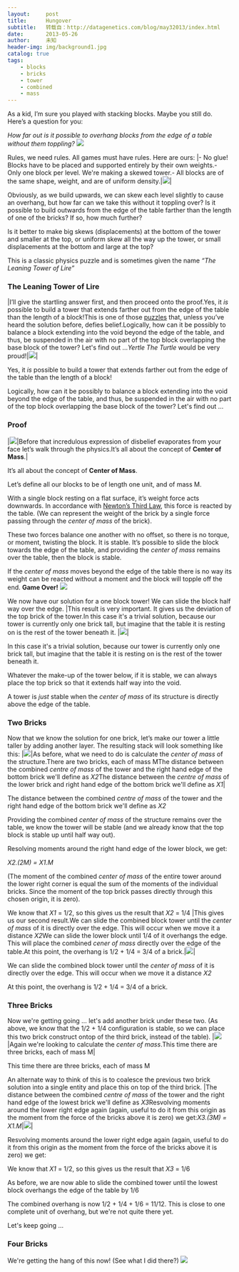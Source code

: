 ```yaml
---
layout:     post
title:      Hungover
subtitle:   转载自：http://datagenetics.com/blog/may32013/index.html
date:       2013-05-26
author:     未知
header-img: img/background1.jpg
catalog: true
tags:
    - blocks
    - bricks
    - tower
    - combined
    - mass
---
```


As a kid, I’m sure you played with stacking blocks. Maybe you still do. Here’s a question for you:

*How far out is it possible to overhang blocks from the edge of a table without them toppling?*
![](http://datagenetics.com/blog/may32013/h1.png)


Rules, we need rules. All games must have rules. Here are ours:
|- No glue! Blocks have to be placed and supported entirely by their own weights.- Only one block per level. We're making a skewed tower.- All blocks are of the same shape, weight, and are of uniform density.|![](http://datagenetics.com/blog/may32013/h2.png)|

Obviously, as we build upwards, we can skew each level slightly to cause an overhang, but how far can we take this without it toppling over? Is it possible to build outwards from the edge of the table farther than the length of one of the bricks? If so, how much further?

Is it better to make big skews (displacements) at the bottom of the tower and smaller at the top, or uniform skew all the way up the tower, or small displacements at the bottom and large at the top?

This is a classic physics puzzle and is sometimes given the name *“The Leaning Tower of Lire”*

### The Leaning Tower of Lire
|I’ll give the startling answer first, and then proceed onto the proof.Yes, it *is* possible to build a tower that extends farther out from the edge of the table than the length of a block!This is one of those [puzzles](http://www.datagenetics.com/blog/may12012/index.html) that, unless you’ve heard the solution before, defies belief.Logically, how can it be possibly to balance a block extending into the void beyond the edge of the table, and thus, be suspended in the air with no part of the top block overlapping the base block of the tower? Let's find out …*Yertle The Turtle* would be very proud!|![](http://datagenetics.com/blog/may32013/t.png)|

Yes, it *is* possible to build a tower that extends farther out from the edge of the table than the length of a block!

Logically, how can it be possibly to balance a block extending into the void beyond the edge of the table, and thus, be suspended in the air with no part of the top block overlapping the base block of the tower? Let's find out …

### Proof
|![](http://datagenetics.com/blog/may32013/h3.png)|Before that incredulous expression of disbelief evaporates from your face let’s walk through the physics.It’s all about the concept of **Center of Mass**.|

It’s all about the concept of **Center of Mass**.

Let’s define all our blocks to be of length one unit, and of mass M.

With a single block resting on a flat surface, it’s weight force acts downwards. In accordance with [Newton’s Third Law](http://en.wikipedia.org/wiki/Newton's_laws_of_motion), this force is reacted by the table. (We can represent the weight of the brick by a single force passing through the *center of mass* of the brick).

These two forces balance one another with no offset, so there is no torque, or moment, twisting the block. It is stable. It’s possible to slide the block towards the edge of the table, and providing the *center of mass* remains over the table, then the block is stable.

If the *center of mass* moves beyond the edge of the table there is no way its weight can be reacted without a moment and the block will topple off the end. **Game Over!**
![](http://datagenetics.com/blog/may32013/h5.png)


We now have our solution for a one block tower! We can slide the block half way over the edge.
|This result is very important. It gives us the deviation of the top brick of the tower.In this case it's a trivial solution, because our tower is currently only one brick tall, but imagine that the table it is resting on is the rest of the tower beneath it. |![](http://datagenetics.com/blog/may32013/h4.png)|

In this case it's a trivial solution, because our tower is currently only one brick tall, but imagine that the table it is resting on is the rest of the tower beneath it. 

Whatever the make-up of the tower below, if it is stable, we can always place the top brick so that it extends half way into the void.

A tower is *just* stable when the *center of mass* of its structure is directly above the edge of the table.

### Two Bricks

Now that we know the solution for one brick, let’s make our tower a little taller by adding another layer. The resulting stack will look something like this:
|![](http://datagenetics.com/blog/may32013/h6.png)|As before, what we need to do is calculate the *center of mass* of the structure.There are two bricks, each of mass MThe distance between the combined *centre of mass* of the tower and the right hand edge of the bottom brick we'll define as *X2*The distance between the *centre of mass* of the lower brick and right hand edge of the bottom brick we'll define as *X1*|

The distance between the combined *centre of mass* of the tower and the right hand edge of the bottom brick we'll define as *X2*

Providing the combined *center of mass* of the structure remains over the table, we know the tower will be stable (and we already know that the top block is stable up until half way out).

Resolving moments around the right hand edge of the lower block, we get:

*X2.(2M) = X1.M*

(The moment of the combined *center of mass* of the entire tower around the lower right corner is equal the sum of the moments of the individual bricks. Since the moment of the top brick passes directly through this chosen origin, it is zero).

We know that *X1* = 1/2, so this gives us the result that *X2* = 1/4
|This gives us our second result.We can slide the combined block tower until the *center of mass* of it is directly over the edge. This will occur when we move it a distance *X2*We can slide the lower block until 1/4 of it overhangs the edge. This will place the combined *cener of mass* directly over the edge of the table.At this point, the overhang is 1/2 + 1/4 = 3/4 of a brick.|![](http://datagenetics.com/blog/may32013/h7.png)|

We can slide the combined block tower until the *center of mass* of it is directly over the edge. This will occur when we move it a distance *X2*

At this point, the overhang is 1/2 + 1/4 = 3/4 of a brick.

### Three Bricks

Now we're getting going … let's add another brick under these two. (As above, we know that the 1/2 + 1/4 configuration is stable, so we can place this two brick construct ontop of the third brick, instead of the table).
|![](http://datagenetics.com/blog/may32013/h8.png)|Again we're looking to calculate the *center of mass*.This time there are three bricks, each of mass M|

This time there are three bricks, each of mass M

An alternate way to think of this is to coalesce the previous two brick solution into a single entity and place this on top of the third brick.
|The distance between the combined *centre of mass* of the tower and the right hand edge of the lowest brick we'll define as *X3*Resvolving moments around the lower right edge again (again, useful to do it from this origin as the moment from the force of the bricks above it is zero) we get:*X3.(3M) = X1.M*|![](http://datagenetics.com/blog/may32013/h9.png)|

Resvolving moments around the lower right edge again (again, useful to do it from this origin as the moment from the force of the bricks above it is zero) we get:

We know that *X1* = 1/2, so this gives us the result that *X3* = 1/6

As before, we are now able to slide the combined tower until the lowest block overhangs the edge of the table by 1/6

The combined overhang is now 1/2 + 1/4 + 1/6 = 11/12. This is close to one complete unit of overhang, but we're not quite there yet.

Let's keep going …

### Four Bricks

We're getting the hang of this now! (See what I did there?)
![](http://datagenetics.com/blog/may32013/h10.png)

